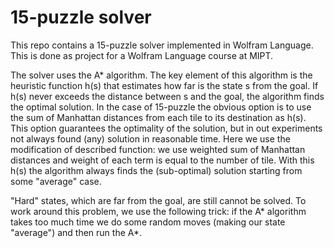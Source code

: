 # 15-puzzle solver
This repo contains a 15-puzzle solver implemented in Wolfram Language. This is done as project for a Wolfram Language course at MIPT. 

The solver uses the A* algorithm. The key element of this algorithm is the heuristic function h(s) that estimates how far is the state s from the goal. If h(s) never exceeds the distance between s and the goal, the algorithm finds the optimal solution. In the case of 15-puzzle the obvious option is to use the sum of Manhattan distances from each tile to its destination as h(s). This option guarantees the optimality of the solution, but in out experiments not always found (any) solution in reasonable time. Here we use the modification of described function: we use weighted sum of Manhattan distances and weight of each term is equal to the number of tile. With this h(s) the algorithm always finds the (sub-optimal) solution starting from some "average" case.

"Hard" states, which are far from the goal, are still cannot be solved. To work around this problem, we use the following trick: if the A* algorithm takes too much time we do some random moves (making our state "average") and then run the A*.
